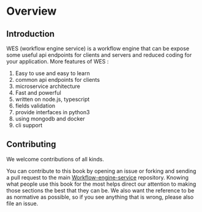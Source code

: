 # Overview

## Introduction
WES (workflow engine service) is a workflow engine that can be expose some useful api endpoints for clients and servers and reduced coding for your application. More features of WES :

1. Easy to use and easy to learn
2. common api endpoints for clients
3. microservice architecture
4. Fast and powerful
5. written on node.js, typescript
6. fields validation
7. provide interfaces in python3
8. using mongodb and docker
9. cli support

## Contributing
We welcome contributions of all kinds.

You can contribute to this book by opening an issue or forking and sending a pull request to the main [Workflow-engine-service](https://github.com/madkne/workflow_engine_service) repository. Knowing what people use this book for the most helps direct our attention to making those sections the best that they can be. We also want the reference to be as normative as possible, so if you see anything that is wrong, please also file an issue.


